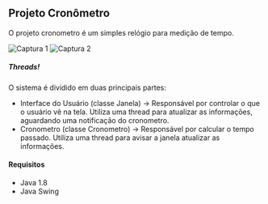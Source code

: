 ## Projeto Cronômetro
O projeto cronometro é um simples relógio para medição de tempo.

![Captura 1](captura1.png "Captura 1") ![Captura 2](captura2.png "Captura 2")

##### Threads!
O sistema é dividido em duas principais partes:
- Interface do Usuário (classe Janela) → Responsável por controlar o que o usuário vê na tela. Utiliza uma thread para atualizar as informações, aguardando uma notificação do cronometro.
- Cronometro (classe Cronometro) → Responsável por calcular o tempo passado. Utiliza uma thread para avisar a janela atualizar as informações.

#### Requisitos
* Java 1.8
* Java Swing
